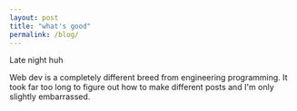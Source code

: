 ```yaml
---
layout: post
title: "what's good"
permalink: /blog/
---
```


Late night huh

Web dev is a completely different breed from engineering programming. It took far too long to figure out how to make different posts and I'm only slightly embarrassed.
